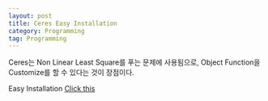 ```yaml
---
layout: post
title: Ceres Easy Installation
category: Programming
tag: Programming
---
```


Ceres는 Non Linear Least Square를 푸는 문제에 사용됨으로, Object Function을 Customize를 할 수 있다는 것이 장점이다.

Easy Installation
[Click this](https://brucknem.github.io/posts/install-ceres-solver/)
